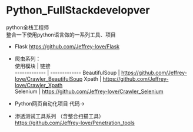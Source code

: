 # Python_FullStackdevelopver
python全栈工程师  
整合一下使用python语言做的一系列工具、项目  

  
* Flask
https://github.com/Jeffrey-love/Flask  
* 爬虫系列：  
  使用模块 | 链接  
  ------------- | -------------
  BeautifulSoup | https://github.com/Jeffrey-love/Crawler_BeautifulSoup
  Xpath | https://github.com/Jeffrey-love/Crawler_Xpath  
  Selenium | https://github.com/Jeffrey-love/Crawler_Selenium
  
* Python网页自动化项目
  代码-> 
  
* 渗透测试工具系列 （含整合扫描工具）  
  https://github.com/Jeffrey-love/Penetration_tools
